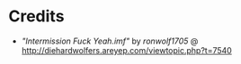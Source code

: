 Credits
=======

- *"Intermission Fuck Yeah.imf"* by *ronwolf1705* @ http://diehardwolfers.areyep.com/viewtopic.php?t=7540
